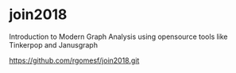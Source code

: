 # join2018
Introduction to Modern Graph Analysis using opensource tools like Tinkerpop and Janusgraph

https://github.com/rgomesf/join2018.git
